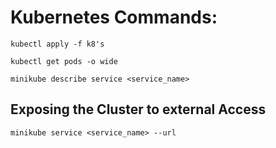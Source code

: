 # Kubernetes Commands:
```
kubectl apply -f k8's
```

```
kubectl get pods -o wide 
```

```
minikube describe service <service_name>
```
## Exposing the Cluster to external Access
```
minikube service <service_name> --url
```
```

```
